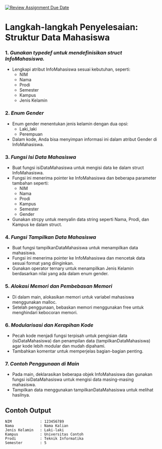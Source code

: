 [![Review Assignment Due Date](https://classroom.github.com/assets/deadline-readme-button-22041afd0340ce965d47ae6ef1cefeee28c7c493a6346c4f15d667ab976d596c.svg)](https://classroom.github.com/a/_IVQC5CB)
# Langkah-langkah Penyelesaian: Struktur Data Mahasiswa

### 1. *Gunakan typedef untuk mendefinisikan struct InfoMahasiswa.*
   - Lengkapi atribut InfoMahasiswa sesuai kebutuhan, seperti:
     - NIM
     - Nama
     - Prodi
     - Semester
     - Kampus
     - Jenis Kelamin

### 2. *Enum Gender*
   - Enum gender menentukan jenis kelamin dengan dua opsi:
     - Laki_laki
     - Perempuan
   - Dalam kode, Anda bisa menyimpan informasi ini dalam atribut Gender di InfoMahasiswa.

### 3. *Fungsi Isi Data Mahasiswa*
   - Buat fungsi isiDataMahasiswa untuk mengisi data ke dalam struct InfoMahasiswa.
   - Fungsi ini menerima pointer ke InfoMahasiswa dan beberapa parameter tambahan seperti:
     - NIM
     - Nama
     - Prodi
     - Kampus
     - Semester
     - Gender
   - Gunakan strcpy untuk menyalin data string seperti Nama, Prodi, dan Kampus ke dalam struct.

### 4. *Fungsi Tampilkan Data Mahasiswa*
   - Buat fungsi tampilkanDataMahasiswa untuk menampilkan data mahasiswa.
   - Fungsi ini menerima pointer ke InfoMahasiswa dan mencetak data sesuai format yang diinginkan.
   - Gunakan operator ternary untuk menampilkan Jenis Kelamin berdasarkan nilai yang ada dalam enum gender.

### 5. *Alokasi Memori dan Pembebasan Memori*
   - Di dalam main, alokasikan memori untuk variabel mahasiswa menggunakan malloc.
   - Setelah penggunaan, bebaskan memori menggunakan free untuk menghindari kebocoran memori.

### 6. *Modularisasi dan Kerapihan Kode*
   - Pecah kode menjadi fungsi terpisah untuk pengisian data (isiDataMahasiswa) dan penampilan data (tampilkanDataMahasiswa) agar kode lebih modular dan mudah dipahami.
   - Tambahkan komentar untuk memperjelas bagian-bagian penting.

### 7. *Contoh Penggunaan di Main*
   - Pada main, deklarasikan beberapa objek InfoMahasiswa dan gunakan fungsi isiDataMahasiswa untuk mengisi data masing-masing mahasiswa.
   - Tampilkan data menggunakan tampilkanDataMahasiswa untuk melihat hasilnya.



## Contoh Output
```
NIM             : 123456789
Nama            : Nama Kalian
Jenis Kelamin   : Laki-laki
Kampus          : Universitas Contoh
Prodi           : Teknik Informatika
Semester        : 5
```